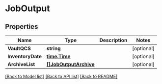 # JobOutput

## Properties

Name | Type | Description | Notes
------------ | ------------- | ------------- | -------------
**VaultQCS** | **string** |  | [optional] 
**InventoryDate** | [**time.Time**](time.Time.md) |  | [optional] 
**ArchiveList** | [**[]JobOutputArchive**](JobOutputArchive.md) |  | [optional] 

[[Back to Model list]](../README.md#documentation-for-models) [[Back to API list]](../README.md#documentation-for-api-endpoints) [[Back to README]](../README.md)


